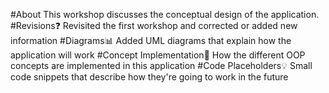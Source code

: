 #About
This workshop discusses the conceptual design of the application.
#Revisions❓
Revisited the first workshop and corrected or added new information
#Diagrams📊
Added UML diagrams that explain how the application will work
#Concept Implementation📖
How the different OOP concepts are implemented in this application
#Code Placeholders💡
Small code snippets that describe how they're going to work in the future
